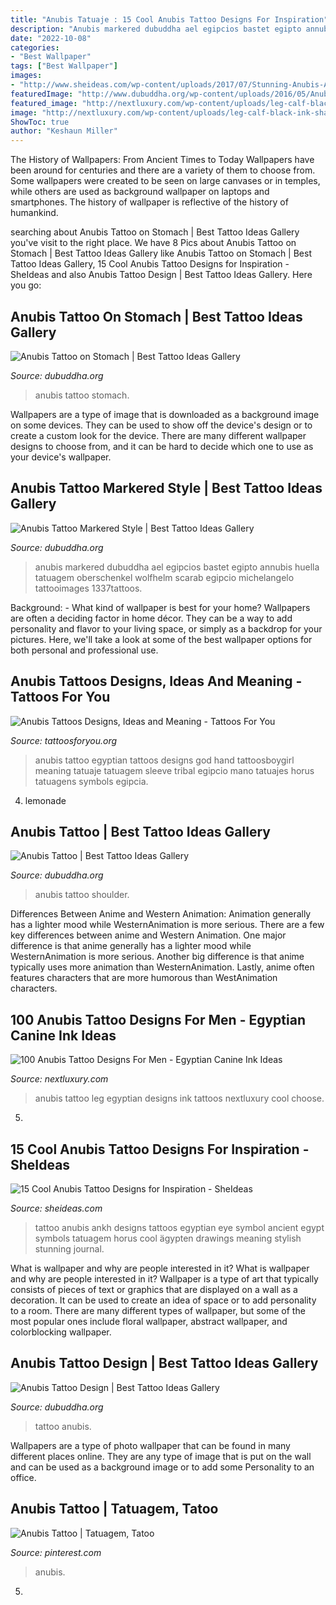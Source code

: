 ```yaml
---
title: "Anubis Tatuaje : 15 Cool Anubis Tattoo Designs For Inspiration"
description: "Anubis markered dubuddha ael egipcios bastet egipto annubis huella tatuagem oberschenkel wolfhelm scarab egipcio michelangelo tattooimages 1337tattoos"
date: "2022-10-08"
categories:
- "Best Wallpaper"
tags: ["Best Wallpaper"]
images:
- "http://www.sheideas.com/wp-content/uploads/2017/07/Stunning-Anubis-Ankh-Tattoo-Art.jpg"
featuredImage: "http://www.dubuddha.org/wp-content/uploads/2016/05/Anubis-Tattoo-Design-by-chrisinktattoo-510x510.jpg"
featured_image: "http://nextluxury.com/wp-content/uploads/leg-calf-black-ink-shaded-guys-anubis-tattoo-ideas.jpg"
image: "http://nextluxury.com/wp-content/uploads/leg-calf-black-ink-shaded-guys-anubis-tattoo-ideas.jpg"
ShowToc: true
author: "Keshaun Miller"
---
```



The History of Wallpapers: From Ancient Times to Today
Wallpapers have been around for centuries and there are a variety of them to choose from. Some wallpapers were created to be seen on large canvases or in temples, while others are used as background wallpaper on laptops and smartphones. The history of wallpaper is reflective of the history of humankind.

	

		
searching about Anubis Tattoo on Stomach | Best Tattoo Ideas Gallery you've visit to the right place. We have 8 Pics about Anubis Tattoo on Stomach | Best Tattoo Ideas Gallery like Anubis Tattoo on Stomach | Best Tattoo Ideas Gallery, 15 Cool Anubis Tattoo Designs for Inspiration - SheIdeas and also Anubis Tattoo Design | Best Tattoo Ideas Gallery. Here you go:
		
    
## Anubis Tattoo On Stomach | Best Tattoo Ideas Gallery

<img loading=lazy src="http://www.dubuddha.org/wp-content/uploads/2017/08/Anubis-Tattoo-on-Stomach-by-Al.-Tarpietto-728x910.jpg" onerror="this.onerror=null;this.src='https://tse1.mm.bing.net/th?id=OIP.kqRYM92N4T0aFaH8ckdNvQHaJQ&amp;pid=15.1';" alt="Anubis Tattoo on Stomach | Best Tattoo Ideas Gallery">

_Source: dubuddha.org_

>anubis tattoo stomach. 

	

Wallpapers are a type of image that is downloaded as a background image on some devices. They can be used to show off the device's design or to create a custom look for the device. There are many different wallpaper designs to choose from, and it can be hard to decide which one to use as your device's wallpaper.

    
## Anubis Tattoo Markered Style | Best Tattoo Ideas Gallery

<img loading=lazy src="https://www.dubuddha.org/wp-content/uploads/2016/08/Anubis-Tattoo-Markered-Style-by-Ael-Lim-728x728.jpg" onerror="this.onerror=null;this.src='https://tse1.mm.bing.net/th?id=OIP.eBAZZEyD74lLIAmRn17MGAHaHa&amp;pid=15.1';" alt="Anubis Tattoo Markered Style | Best Tattoo Ideas Gallery">

_Source: dubuddha.org_

>anubis markered dubuddha ael egipcios bastet egipto annubis huella tatuagem oberschenkel wolfhelm scarab egipcio michelangelo tattooimages 1337tattoos. 

	

Background: - What kind of wallpaper is best for your home?
Wallpapers are often a deciding factor in home décor. They can be a way to add personality and flavor to your living space, or simply as a backdrop for your pictures. Here, we'll take a look at some of the best wallpaper options for both personal and professional use.

    
## Anubis Tattoos Designs, Ideas And Meaning - Tattoos For You

<img loading=lazy src="https://www.tattoosforyou.org/wp-content/uploads/2016/08/Anubis-Tattoo-Hand.jpg" onerror="this.onerror=null;this.src='https://tse1.mm.bing.net/th?id=OIP.IY2JhTR_iCt4koi7K_vBmgHaHX&amp;pid=15.1';" alt="Anubis Tattoos Designs, Ideas and Meaning - Tattoos For You">

_Source: tattoosforyou.org_

>anubis tattoo egyptian tattoos designs god hand tattoosboygirl meaning tatuaje tatuagem sleeve tribal egipcio mano tatuajes horus tatuagens symbols egipcia. 

	

4. lemonade 

    
## Anubis Tattoo | Best Tattoo Ideas Gallery

<img loading=lazy src="http://www.dubuddha.org/wp-content/uploads/2018/06/Fierce-Anubis-Tattoo-on-Shoulder-by-@kadutattoo-728x910.jpg" onerror="this.onerror=null;this.src='https://tse1.mm.bing.net/th?id=OIP.OON9EPwbdWKCowmvueHlYAHaJQ&amp;pid=15.1';" alt="Anubis Tattoo | Best Tattoo Ideas Gallery">

_Source: dubuddha.org_

>anubis tattoo shoulder. 

	

Differences Between Anime and Western Animation: Animation generally has a lighter mood while WesternAnimation is more serious.
There are a few key differences between anime and Western Animation. One major difference is that anime generally has a lighter mood while WesternAnimation is more serious. Another big difference is that anime typically uses more animation than WesternAnimation. Lastly, anime often features characters that are more humorous than WestAnimation characters.

    
## 100 Anubis Tattoo Designs For Men - Egyptian Canine Ink Ideas

<img loading=lazy src="http://nextluxury.com/wp-content/uploads/leg-calf-black-ink-shaded-guys-anubis-tattoo-ideas.jpg" onerror="this.onerror=null;this.src='https://tse3.mm.bing.net/th?id=OIP.1GFHgqHgrraGBpQq4tj2ywHaJP&amp;pid=15.1';" alt="100 Anubis Tattoo Designs For Men - Egyptian Canine Ink Ideas">

_Source: nextluxury.com_

>anubis tattoo leg egyptian designs ink tattoos nextluxury cool choose. 

	

5.

    
## 15 Cool Anubis Tattoo Designs For Inspiration - SheIdeas

<img loading=lazy src="http://www.sheideas.com/wp-content/uploads/2017/07/Stunning-Anubis-Ankh-Tattoo-Art.jpg" onerror="this.onerror=null;this.src='https://tse1.mm.bing.net/th?id=OIP.0Xj61P047kh-xFC3KQWnxwHaJQ&amp;pid=15.1';" alt="15 Cool Anubis Tattoo Designs for Inspiration - SheIdeas">

_Source: sheideas.com_

>tattoo anubis ankh designs tattoos egyptian eye symbol ancient egypt symbols tatuagem horus cool ägypten drawings meaning stylish stunning journal. 

	

What is wallpaper and why are people interested in it?
What is wallpaper and why are people interested in it?
Wallpaper is a type of art that typically consists of pieces of text or graphics that are displayed on a wall as a decoration. It can be used to create an idea of space or to add personality to a room. There are many different types of wallpaper, but some of the most popular ones include floral wallpaper, abstract wallpaper, and colorblocking wallpaper.

    
## Anubis Tattoo Design | Best Tattoo Ideas Gallery

<img loading=lazy src="http://www.dubuddha.org/wp-content/uploads/2016/05/Anubis-Tattoo-Design-by-chrisinktattoo-510x510.jpg" onerror="this.onerror=null;this.src='https://tse4.mm.bing.net/th?id=OIP.b8wUsnQ7z1xvcx2fnFQ2EAHaHa&amp;pid=15.1';" alt="Anubis Tattoo Design | Best Tattoo Ideas Gallery">

_Source: dubuddha.org_

>tattoo anubis. 

	



Wallpapers are a type of photo wallpaper that can be found in many different places online. They are any type of image that is put on the wall and can be used as a background image or to add some Personality to an office.

    
## Anubis Tattoo | Tatuagem, Tatoo

<img loading=lazy src="https://i.pinimg.com/736x/96/0b/f7/960bf7803883dc118618b7c8146203b7.jpg" onerror="this.onerror=null;this.src='https://tse4.mm.bing.net/th?id=OIP.pjTI5-FI5xBgJfv2Oh23bAHaJ3&amp;pid=15.1';" alt="Anubis Tattoo | Tatuagem, Tatoo">

_Source: pinterest.com_

>anubis. 

	

5.

